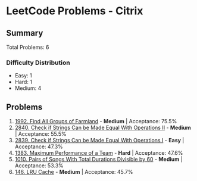 # LeetCode Problems - Citrix

## Summary
Total Problems: 6

### Difficulty Distribution

- Easy: 1
- Hard: 1
- Medium: 4

## Problems

1. [1992. Find All Groups of Farmland](https://leetcode.com/problems/find-all-groups-of-farmland/) - **Medium** | Acceptance: 75.5%
2. [2840. Check if Strings Can be Made Equal With Operations II](https://leetcode.com/problems/check-if-strings-can-be-made-equal-with-operations-ii/) - **Medium** | Acceptance: 55.5%
3. [2839. Check if Strings Can be Made Equal With Operations I](https://leetcode.com/problems/check-if-strings-can-be-made-equal-with-operations-i/) - **Easy** | Acceptance: 47.3%
4. [1383. Maximum Performance of a Team](https://leetcode.com/problems/maximum-performance-of-a-team/) - **Hard** | Acceptance: 47.6%
5. [1010. Pairs of Songs With Total Durations Divisible by 60](https://leetcode.com/problems/pairs-of-songs-with-total-durations-divisible-by-60/) - **Medium** | Acceptance: 53.3%
6. [146. LRU Cache](https://leetcode.com/problems/lru-cache/) - **Medium** | Acceptance: 45.7%